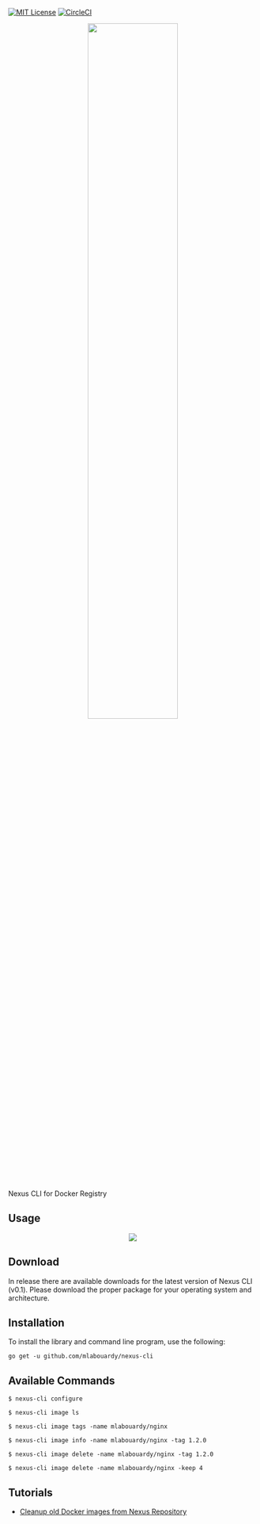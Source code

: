 [![MIT License](http://img.shields.io/badge/license-MIT-blue.svg?style=flat)](LICENSE)
[![CircleCI](https://circleci.com/gh/wilbeibi/nexus-cli.svg?style=svg)](https://circleci.com/gh/wilbeibi/nexus-cli)
<div align="center">
<img src="logo.png" width="60%"/>
</div>

Nexus CLI for Docker Registry

## Usage

<div align="center">
<img src="example.png"/>
</div>

## Download

In release there are available downloads for the latest version of Nexus CLI (v0.1). Please download the proper package for your operating system and architecture.


## Installation

To install the library and command line program, use the following:

```
go get -u github.com/mlabouardy/nexus-cli
```

## Available Commands

```
$ nexus-cli configure
```

```
$ nexus-cli image ls
```

```
$ nexus-cli image tags -name mlabouardy/nginx
```

```
$ nexus-cli image info -name mlabouardy/nginx -tag 1.2.0
```

```
$ nexus-cli image delete -name mlabouardy/nginx -tag 1.2.0
```

```
$ nexus-cli image delete -name mlabouardy/nginx -keep 4
```

## Tutorials

* [Cleanup old Docker images from Nexus Repository](http://www.blog.labouardy.com/cleanup-old-docker-images-from-nexus-repository/)
